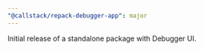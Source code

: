 ```yaml
---
"@callstack/repack-debugger-app": major
---
```


Initial release of a standalone package with Debugger UI.
